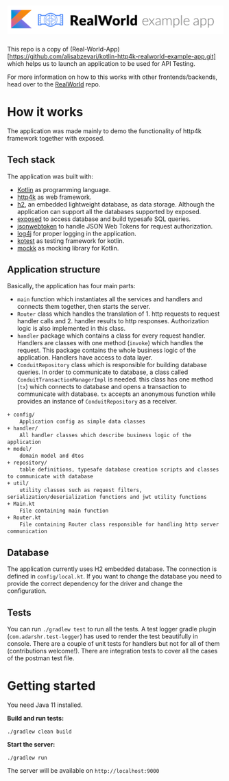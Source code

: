 # ![RealWorld Example App](logo.png)

This repo is a copy of (Real-World-App)[https://github.com/alisabzevari/kotlin-http4k-realworld-example-app.git] which helps us to launch an application to be used for API Testing.

For more information on how to this works with other frontends/backends, head over to the [RealWorld](https://github.com/gothinkster/realworld) repo.

# How it works

The application was made mainly to demo the functionality of http4k framework together with exposed.

## Tech stack
The application was built with:

* [Kotlin](https://kotlinlang.org) as programming language.
* [http4k](https://http4k.org) as web framework.
* [h2](https://www.h2database.com/html/main.html), an embedded lightweight database, as data storage. Although the application can support all the databases supported by exposed.
* [exposed](https://github.com/JetBrains/Exposed) to access database and build typesafe SQL queries.
* [jsonwebtoken](https://github.com/jwtk/jjwt) to handle JSON Web Tokens for request authorization.
* [log4j](https://logging.apache.org/log4j/2.x/) for proper logging in the application.
* [kotest](https://github.com/kotest/kotest/) as testing framework for kotlin.
* [mockk](https://mockk.io/) as mocking library for Kotlin.

## Application structure

Basically, the application has four main parts:
* `main` function which instantiates all the services and handlers and connects them together, then starts the server.
* `Router` class which handles the translation of 1. http requests to request handler calls and 2. handler results to http responses. Authorization logic is also implemented in this class.
* `handler` package which contains a class for every request handler. Handlers are classes with one method (`invoke`) which handles the request. This package contains the whole business logic of the application. Handlers have access to data layer.
* `ConduitRepository` class which is responsible for building database queries. In order to communicate to database, a class called `ConduitTransactionManagerImpl` is needed. this class has one method (`tx`) which connects to database and opens a transaction to communicate with database. `tx` accepts an anonymous function while provides an instance of `ConduitRepository` as a receiver.

```
+ config/
    Application config as simple data classes
+ handler/
    All handler classes which describe business logic of the application
+ model/
    domain model and dtos
+ repository/
    table definitions, typesafe database creation scripts and classes to communicate with database
+ util/
    utility classes such as request filters, serialization/deserialization functions and jwt utility functions
+ Main.kt
    File containing main function
+ Router.kt
    File containing Router class responsible for handling http server communication
```

## Database

The application currently uses H2 embedded database. The connection is defined in `config/local.kt`. If you want to change the database you need to provide the correct dependency for the driver and change the configuration. 

## Tests

You can run `./gradlew test` to run all the tests. A test logger gradle plugin (`com.adarshr.test-logger`) has used to render the test beautifully in console.
There are a couple of unit tests for handlers but not for all of them (contributions welcome!).
There are integration tests to cover all the cases of the postman test file.

# Getting started

You need Java 11 installed.

**Build and run tests:**
```
./gradlew clean build
```

**Start the server:**
```
./gradlew run
```
The server will be available on `http://localhost:9000`

